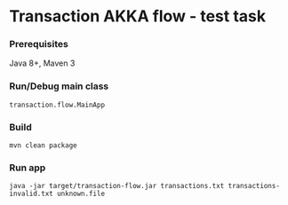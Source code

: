 # Transaction AKKA flow - test task

### Prerequisites

Java 8+, Maven 3

### Run/Debug main class

    transaction.flow.MainApp
    
### Build

    mvn clean package

### Run app

    java -jar target/transaction-flow.jar transactions.txt transactions-invalid.txt unknown.file


